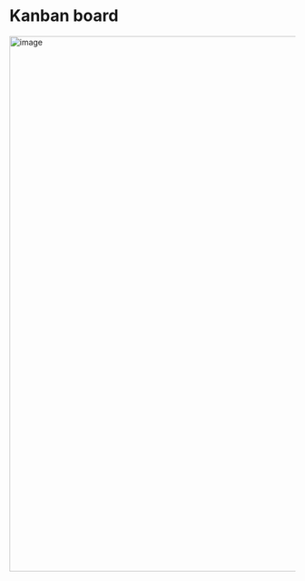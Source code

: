 <h1>Kanban board</h1>
<img width="1919" height="942" alt="image" src="https://github.com/user-attachments/assets/c966ac90-f508-4fd8-aba6-6028dce6da4a" />

